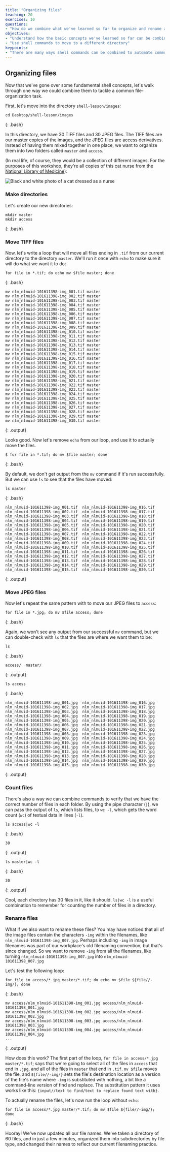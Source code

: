 ```yaml
---
title: "Organizing files"
teaching: 20
exercises: 10
questions:
- "How do we combine what we've learned so far to organize and rename a group of files?"
objectives:
- "Understand how the basic concepts we've learned so far can be combined and applied."
- "Use shell commands to move to a different directory"
keypoints:
- "There are many ways shell commands can be combined to automate common file management tasks."
---
```

## Organizing files

Now that we've gone over some fundamental shell concepts, let's walk through one way we could combine them to tackle a common file-organization task.

First, let's move into the directory `shell-lesson/images`:
~~~
cd Desktop/shell-lesson/images
~~~
{: .bash}

In this directory, we have 30 TIFF files and 30 JPEG files. The TIFF files are our master copies of the images, and the JPEG files are access derivatives. Instead of having them mixed together in one place, we want to organize them into two folders called `master` and `access`.

(In real life, of course, they would be a collection of different images. For the purposes of this workshop, they're all copies of this cat nurse from the [National Library of Medicine](https://collections.nlm.nih.gov/catalog/nlm:nlmuid-101611398-img)):

![Black and white photo of a cat dressed as a nurse](https://ngeraci.github.io/lc-shell/assets/img/nlm_nlmuid-101611398-img.jpg)

### Make directories

Let's create our new directories:
~~~
mkdir master
mkdir access
~~~
{: .bash}

### Move TIFF files

Now, let's write a loop that will move all files ending in `.tif` from our current directory to the directory `master`. We'll run it once with `echo` to make sure it will do what we want it to do:
~~~
for file in *.tif; do echo mv $file master; done
~~~
{: .bash}

~~~
mv nlm_nlmuid-101611398-img_001.tif master
mv nlm_nlmuid-101611398-img_002.tif master
mv nlm_nlmuid-101611398-img_003.tif master
mv nlm_nlmuid-101611398-img_004.tif master
mv nlm_nlmuid-101611398-img_005.tif master
mv nlm_nlmuid-101611398-img_006.tif master
mv nlm_nlmuid-101611398-img_007.tif master
mv nlm_nlmuid-101611398-img_008.tif master
mv nlm_nlmuid-101611398-img_009.tif master
mv nlm_nlmuid-101611398-img_010.tif master
mv nlm_nlmuid-101611398-img_011.tif master
mv nlm_nlmuid-101611398-img_012.tif master
mv nlm_nlmuid-101611398-img_013.tif master
mv nlm_nlmuid-101611398-img_014.tif master
mv nlm_nlmuid-101611398-img_015.tif master
mv nlm_nlmuid-101611398-img_016.tif master
mv nlm_nlmuid-101611398-img_017.tif master
mv nlm_nlmuid-101611398-img_018.tif master
mv nlm_nlmuid-101611398-img_019.tif master
mv nlm_nlmuid-101611398-img_020.tif master
mv nlm_nlmuid-101611398-img_021.tif master
mv nlm_nlmuid-101611398-img_022.tif master
mv nlm_nlmuid-101611398-img_023.tif master
mv nlm_nlmuid-101611398-img_024.tif master
mv nlm_nlmuid-101611398-img_025.tif master
mv nlm_nlmuid-101611398-img_026.tif master
mv nlm_nlmuid-101611398-img_027.tif master
mv nlm_nlmuid-101611398-img_028.tif master
mv nlm_nlmuid-101611398-img_029.tif master
mv nlm_nlmuid-101611398-img_030.tif master
~~~
{: .output}

Looks good. Now let's remove `echo` from our loop, and use it to actually move the files.
~~~
$ for file in *.tif; do mv $file master; done
~~~
{: .bash}

By default, we don't get output from the `mv` command if it's run successfully. But we can use `ls` to see that the files have moved:
~~~
ls master
~~~
{: .bash}

~~~
nlm_nlmuid-101611398-img_001.tif  nlm_nlmuid-101611398-img_016.tif
nlm_nlmuid-101611398-img_002.tif  nlm_nlmuid-101611398-img_017.tif
nlm_nlmuid-101611398-img_003.tif  nlm_nlmuid-101611398-img_018.tif
nlm_nlmuid-101611398-img_004.tif  nlm_nlmuid-101611398-img_019.tif
nlm_nlmuid-101611398-img_005.tif  nlm_nlmuid-101611398-img_020.tif
nlm_nlmuid-101611398-img_006.tif  nlm_nlmuid-101611398-img_021.tif
nlm_nlmuid-101611398-img_007.tif  nlm_nlmuid-101611398-img_022.tif
nlm_nlmuid-101611398-img_008.tif  nlm_nlmuid-101611398-img_023.tif
nlm_nlmuid-101611398-img_009.tif  nlm_nlmuid-101611398-img_024.tif
nlm_nlmuid-101611398-img_010.tif  nlm_nlmuid-101611398-img_025.tif
nlm_nlmuid-101611398-img_011.tif  nlm_nlmuid-101611398-img_026.tif
nlm_nlmuid-101611398-img_012.tif  nlm_nlmuid-101611398-img_027.tif
nlm_nlmuid-101611398-img_013.tif  nlm_nlmuid-101611398-img_028.tif
nlm_nlmuid-101611398-img_014.tif  nlm_nlmuid-101611398-img_029.tif
nlm_nlmuid-101611398-img_015.tif  nlm_nlmuid-101611398-img_030.tif
~~~
{: .output}

### Move JPEG files

Now let's repeat the same pattern with to move our JPEG files to `access`:

~~~
for file in *.jpg; do mv $file access; done
~~~
{: .bash}

Again, we won't see any output from our successful `mv` command, but we can double-check with `ls` that the files are where we want them to be:

~~~
ls
~~~
{: .bash}

~~~
access/  master/
~~~
{: .output}

~~~
ls access
~~~
{: .bash}

~~~
nlm_nlmuid-101611398-img_001.jpg  nlm_nlmuid-101611398-img_016.jpg
nlm_nlmuid-101611398-img_002.jpg  nlm_nlmuid-101611398-img_017.jpg
nlm_nlmuid-101611398-img_003.jpg  nlm_nlmuid-101611398-img_018.jpg
nlm_nlmuid-101611398-img_004.jpg  nlm_nlmuid-101611398-img_019.jpg
nlm_nlmuid-101611398-img_005.jpg  nlm_nlmuid-101611398-img_020.jpg
nlm_nlmuid-101611398-img_006.jpg  nlm_nlmuid-101611398-img_021.jpg
nlm_nlmuid-101611398-img_007.jpg  nlm_nlmuid-101611398-img_022.jpg
nlm_nlmuid-101611398-img_008.jpg  nlm_nlmuid-101611398-img_023.jpg
nlm_nlmuid-101611398-img_009.jpg  nlm_nlmuid-101611398-img_024.jpg
nlm_nlmuid-101611398-img_010.jpg  nlm_nlmuid-101611398-img_025.jpg
nlm_nlmuid-101611398-img_011.jpg  nlm_nlmuid-101611398-img_026.jpg
nlm_nlmuid-101611398-img_012.jpg  nlm_nlmuid-101611398-img_027.jpg
nlm_nlmuid-101611398-img_013.jpg  nlm_nlmuid-101611398-img_028.jpg
nlm_nlmuid-101611398-img_014.jpg  nlm_nlmuid-101611398-img_029.jpg
nlm_nlmuid-101611398-img_015.jpg  nlm_nlmuid-101611398-img_030.jpg
~~~
{: .output}

### Count files

There's also a way we can combine commands to verify that we have the correct number of files in each folder. By using the pipe character (`|`), we can pass the output of `ls`, which lists files, to `wc -l`, which gets the word count (`wc`) of textual data in lines (`-l`).

~~~
ls access|wc -l
~~~
{: .bash}

~~~
30
~~~
{: .output}

~~~
ls master|wc -l
~~~
{: .bash}
~~~
30
~~~
{: .output}

Cool, each directory has 30 files in it, like it should.  `ls|wc -l` is a useful combination to remember for counting the number of files in a directory.


### Rename files
What if we also want to rename these files? You may have noticed that all of the image files contain the characters `-img` within the filenames, like `nlm_nlmuid-101611398-img_007.jpg`. Perhaps including `-img` in image filenames was part of our workplace's old filenaming convention, but that's since changed. So we want to remove `-img` from all the filenames, like turning `nlm_nlmuid-101611398-img_007.jpg` into `nlm_nlmuid-101611398_007.jpg`

Let's test the following loop:
~~~
for file in access/*.jpg master/*.tif; do echo mv $file ${file//-img/}; done
~~~
{: .bash}

~~~
mv access/nlm_nlmuid-101611398-img_001.jpg access/nlm_nlmuid-101611398_001.jpg
mv access/nlm_nlmuid-101611398-img_002.jpg access/nlm_nlmuid-101611398_002.jpg
mv access/nlm_nlmuid-101611398-img_003.jpg access/nlm_nlmuid-101611398_003.jpg
mv access/nlm_nlmuid-101611398-img_004.jpg access/nlm_nlmuid-101611398_004.jpg
...
~~~
{: .output}

How does this work? The first part of the loop, `for file in access/*.jpg master/*.tif`; says that we're going to select all of the files in `access` that end in `.jpg`, and all of the files in `master` that end in `.tif`. `mv $file` moves the file, and `${file//-img/}` sets the file's destination location as a version of the file's name where `-img` is substituted with nothing, a bit like a command-line version of find and replace. The substitution pattern it uses works like this: `{input//text to find/text to replace found text with}`.

To actually rename the files, let's now run the loop without `echo`:
~~~
for file in access/*.jpg master/*.tif; do mv $file ${file//-img/}; done
~~~
{: .bash}

Hooray! We've now updated all our file names. We've taken a directory of 60 files, and in just a few minutes, organized them into subdirectories by file type, and changed their names to reflect our current filenaming practice.
